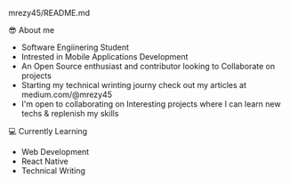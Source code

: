 mrezy45/README.md

😎 About me  
- Software Engiinering Student  
- Intrested in Mobile Applications Development  
- An Open Source enthusiast and contributor looking to Collaborate on projects  
- Starting my technical wrinting journy check out my articles at medium.com/@mrezy45  
- I'm open to collaborating on Interesting projects where I can learn new techs & replenish my skills  

💻 Currently Learning  
- Web Development
- React Native 
- Technical Writing   
